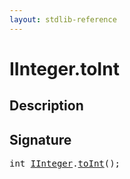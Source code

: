 ```yaml
---
layout: stdlib-reference
---
```


# IInteger\.toInt

## Description





## Signature 

<pre>
<span class="code_keyword">int</span> <a href="/stdlib-reference/interfaces/IInteger/index" class="code_type">IInteger</a>.<a href="/stdlib-reference/interfaces/IInteger/toInt">toInt</a>();

</pre>

